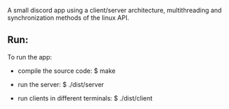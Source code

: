 A small discord app using a client/server architecture, multithreading and synchronization methods of the linux API.

## Run:
To run the app: 

- compile the source code: $ make

- run the server: $ ./dist/server

- run clients in different terminals: $ ./dist/client


